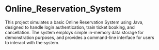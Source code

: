 # Online_Reservation_System
This project simulates a basic Online Reservation System using Java, designed to handle login authentication, train ticket booking, and cancellation. The system employs simple in-memory data storage for demonstration purposes, and provides a command-line interface for users to interact with the system.
